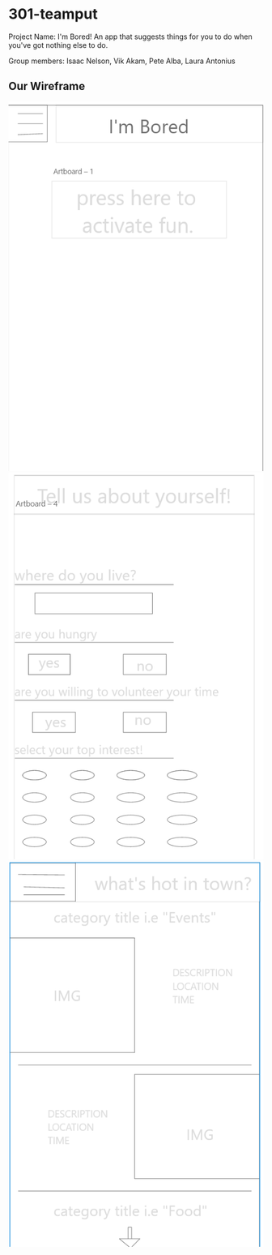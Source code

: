 # 301-teamput

Project Name: I'm Bored! An app that suggests things for you to do when you've got nothing else to do.

Group members: Isaac Nelson, Vik Akam, Pete Alba, Laura Antonius

## Our Wireframe
![frame1](wire1.png)
![frame1](wire3.png)
![frame1](wire2.png)